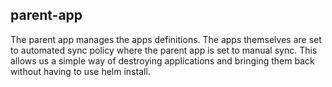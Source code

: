 ## parent-app
The parent app manages the apps definitions. The apps themselves are set to automated sync policy where the parent app is set to manual sync. This allows us a simple way of destroying applications and bringing them back without having to use helm install.
